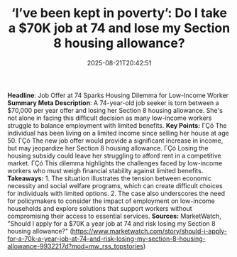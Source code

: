 ﻿---
title: "‘I’ve been kept in poverty’: Do I take a $70K job at 74 and lose my Section 8 housing allowance?"
date: "2025-08-21T20:42:51"
category: "Markets"
summary: ""
slug: "ive been kept in poverty do i take a 70k job at 74 and lose "
source_urls:
  - "https://www.marketwatch.com/story/should-i-apply-for-a-70k-a-year-job-at-74-and-risk-losing-my-section-8-housing-allowance-9932217d?mod=mw_rss_topstories"
seo:
  title: "‘I’ve been kept in poverty’: Do I take a $70K job at 74 and lose my Section 8 housing allowance? | Hash n Hedge"
  description: ""
  keywords: ["news", "markets", "brief"]
---
**Headline**: Job Offer at 74 Sparks Housing Dilemma for Low-Income Worker  **Summary Meta Description**: A 74-year-old job seeker is torn between a $70,000 per year offer and losing her Section 8 housing allowance. She's not alone in facing this difficult decision as many low-income workers struggle to balance employment with limited benefits.  **Key Points:**  ΓÇó The individual has been living on a limited income since selling her house at age 50. ΓÇó The new job offer would provide a significant increase in income, but may jeopardize her Section 8 housing allowance. ΓÇó Losing the housing subsidy could leave her struggling to afford rent in a competitive market. ΓÇó This dilemma highlights the challenges faced by low-income workers who must weigh financial stability against limited benefits.  **Takeaways:**  1. The situation illustrates the tension between economic necessity and social welfare programs, which can create difficult choices for individuals with limited options. 2. The case also underscores the need for policymakers to consider the impact of employment on low-income households and explore solutions that support workers without compromising their access to essential services.  **Sources:** MarketWatch, "Should I apply for a $70K a year job at 74 and risk losing my Section 8 housing allowance?" (https://www.marketwatch.com/story/should-i-apply-for-a-70k-a-year-job-at-74-and-risk-losing-my-section-8-housing-allowance-9932217d?mod=mw_rss_topstories) 
